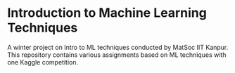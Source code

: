 # Introduction to Machine Learning Techniques 
A winter project on Intro to ML techniques conducted by MatSoc IIT Kanpur. This repository contains various assignments based on ML techniques with one Kaggle competition.
